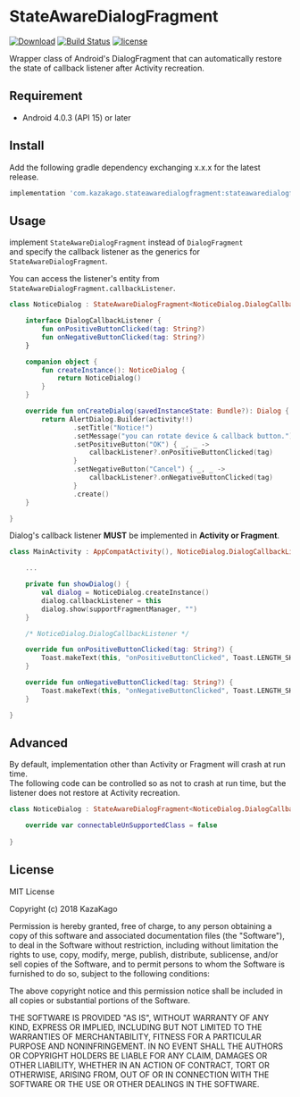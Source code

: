 StateAwareDialogFragment
====

[![Download](https://api.bintray.com/packages/kazakago/maven/stateawaredialogfragment/images/download.svg)](https://bintray.com/kazakago/maven/stateawaredialogfragment/_latestVersion)
[![Build Status](https://www.bitrise.io/app/098c9dcea98343e4/status.svg?token=eZd2CxtpCemKoGW-mRZ7cw)](https://www.bitrise.io/app/098c9dcea98343e4)
[![license](https://img.shields.io/github/license/kazakago/stateawaredialogfragment.svg)](LICENSE.md)

Wrapper class of Android's DialogFragment that can automatically restore the state of callback listener after Activity recreation.

## Requirement

- Android 4.0.3 (API 15) or later

## Install

Add the following gradle dependency exchanging x.x.x for the latest release.

```groovy
implementation 'com.kazakago.stateawaredialogfragment:stateawaredialogfragment:x.x.x'
```

## Usage

implement `StateAwareDialogFragment` instead of `DialogFragment`  
and specify the callback listener as the generics for `StateAwareDialogFragment`.  

You can access the listener's entity from `StateAwareDialogFragment.callbackListener`.  

```kotlin
class NoticeDialog : StateAwareDialogFragment<NoticeDialog.DialogCallbackListener>() {

    interface DialogCallbackListener {
        fun onPositiveButtonClicked(tag: String?)
        fun onNegativeButtonClicked(tag: String?)
    }

    companion object {
        fun createInstance(): NoticeDialog {
            return NoticeDialog()
        }
    }

    override fun onCreateDialog(savedInstanceState: Bundle?): Dialog {
        return AlertDialog.Builder(activity!!)
                .setTitle("Notice!")
                .setMessage("you can rotate device & callback button.")
                .setPositiveButton("OK") { _, _ ->
                    callbackListener?.onPositiveButtonClicked(tag)
                }
                .setNegativeButton("Cancel") { _, _ ->
                    callbackListener?.onNegativeButtonClicked(tag)
                }
                .create()
    }

}
```

Dialog's callback listener **MUST** be implemented in **Activity or Fragment**.  

```kotlin
class MainActivity : AppCompatActivity(), NoticeDialog.DialogCallbackListener {

    ...

    private fun showDialog() {
        val dialog = NoticeDialog.createInstance()
        dialog.callbackListener = this
        dialog.show(supportFragmentManager, "")
    }

    /* NoticeDialog.DialogCallbackListener */

    override fun onPositiveButtonClicked(tag: String?) {
        Toast.makeText(this, "onPositiveButtonClicked", Toast.LENGTH_SHORT).show()
    }

    override fun onNegativeButtonClicked(tag: String?) {
        Toast.makeText(this, "onNegativeButtonClicked", Toast.LENGTH_SHORT).show()
    }

}
```

## Advanced

By default, implementation other than Activity or Fragment will crash at run time.  
The following code can be controlled so as not to crash at run time, but the listener does not restore at Activity recreation.  
```kotlin
class NoticeDialog : StateAwareDialogFragment<NoticeDialog.DialogCallbackListener>() {

    override var connectableUnSupportedClass = false
    
}
```
## License

MIT License

Copyright (c) 2018 KazaKago

Permission is hereby granted, free of charge, to any person obtaining a copy of this software and associated documentation files (the "Software"), to deal in the Software without restriction, including without limitation the rights to use, copy, modify, merge, publish, distribute, sublicense, and/or sell copies of the Software, and to permit persons to whom the Software is furnished to do so, subject to the following conditions:

The above copyright notice and this permission notice shall be included in all copies or substantial portions of the Software.

THE SOFTWARE IS PROVIDED "AS IS", WITHOUT WARRANTY OF ANY KIND, EXPRESS OR IMPLIED, INCLUDING BUT NOT LIMITED TO THE WARRANTIES OF MERCHANTABILITY, FITNESS FOR A PARTICULAR PURPOSE AND NONINFRINGEMENT. IN NO EVENT SHALL THE AUTHORS OR COPYRIGHT HOLDERS BE LIABLE FOR ANY CLAIM, DAMAGES OR OTHER LIABILITY, WHETHER IN AN ACTION OF CONTRACT, TORT OR OTHERWISE, ARISING FROM, OUT OF OR IN CONNECTION WITH THE SOFTWARE OR THE USE OR OTHER DEALINGS IN THE SOFTWARE.

